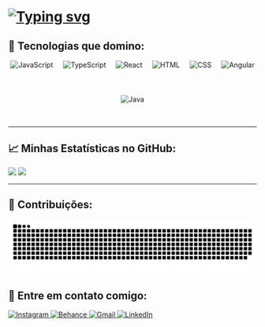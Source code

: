 # [![Typing svg](https://readme-typing-svg.herokuapp.com/?color=1dafdb&size=35&center=true&vCenter=true&width=1000&lines=Olá,+meu+nome+é+Tomás+Rita;Sou+Desenvolvedor+e+Designer;Apaixonado+por+tecnologia+e+inovação;Seja+bem-vindo!+:%29)](https://git.io/typing-svg)

## 🌟 Tecnologias que domino:

<div style="display: flex; justify-content: center; flex-wrap: wrap; gap: 20px; margin-top: 15px;">
  <img src="https://skillicons.dev/icons?i=javascript" alt="JavaScript" height="50">
  <img src="https://skillicons.dev/icons?i=typescript" alt="TypeScript" height="50">
  <img src="https://skillicons.dev/icons?i=react" alt="React" height="50">
  <img src="https://skillicons.dev/icons?i=html" alt="HTML" height="50">
  <img src="https://skillicons.dev/icons?i=css" alt="CSS" height="50">
  <img src="https://skillicons.dev/icons?i=angular" alt="Angular" height="50">
  <img src="https://skillicons.dev/icons?i=java" alt="Java" height="50">
</div>

---

## 📈 Minhas Estatísticas no GitHub:

<div>
  <img height="180em" src="https://github-readme-stats.vercel.app/api?username=TomasRita&show_icons=true&theme=dark&bg_color=0d1117&title_color=1dafdb&text_color=ffffff&include_all_commits=true&count_private=true"/>
  <img height="180em" src="https://github-readme-stats.vercel.app/api/top-langs/?username=TomasRita&layout=compact&langs_count=7&theme=dark&bg_color=0d1117&title_color=1dafdb&text_color=ffffff"/>
</div>

---

## 🐍 Contribuições:

<div>
  <img src="https://raw.githubusercontent.com/Platane/snk/output/github-contribution-grid-snake-dark.svg" alt="Snake Animation">
</div>


## 🚀 Entre em contato comigo:

<div>
  <a href="https://www.instagram.com/tomasrita0/" target="_blank">
    <img src="https://skillicons.dev/icons?i=instagram" alt="Instagram" height="50">
  </a>
 <a href="https://www.behance.net/tomsritajunior/projects" target="_blank">
  <img src="https://cdn.jsdelivr.net/gh/devicons/devicon/icons/behance/behance-original.svg" alt="Behance" height="50">
</a>

  <a href="mailto:tomasdrita15@gmail.com" target="_blank">
    <img src="https://skillicons.dev/icons?i=gmail" alt="Gmail" height="50">
  </a>
  <a href="https://www.linkedin.com/in/tom%C3%A1s-rita-072a27242/" target="_blank">
    <img src="https://skillicons.dev/icons?i=linkedin" alt="LinkedIn" height="50">
  </a>
</div>

